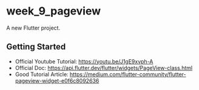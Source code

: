 # week_9_pageview

A new Flutter project.

## Getting Started

- Official Youtube Tutorial: https://youtu.be/J1gE9xvph-A
- Official Doc: https://api.flutter.dev/flutter/widgets/PageView-class.html
- Good Tutorial Article: https://medium.com/flutter-community/flutter-pageview-widget-e0f6c8092636 